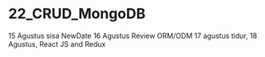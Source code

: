 # 22_CRUD_MongoDB
15 Agustus sisa NewDate
16 Agustus Review ORM/ODM
17 agustus tidur,
18 Agustus, React JS and Redux
